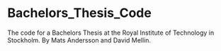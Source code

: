 # Bachelors_Thesis_Code
The code for a Bachelors Thesis at the Royal Institute of Technology in Stockholm. By Mats Andersson and David Mellin.
